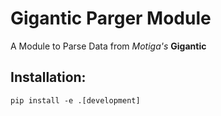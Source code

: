 # Gigantic Parger Module

A Module to Parse Data from *Motiga's* **Gigantic**


## Installation:

```
pip install -e .[development]
```